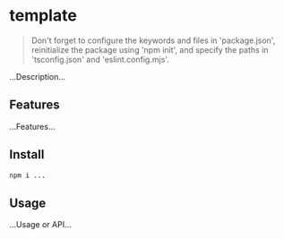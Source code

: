 # template

> Don't forget to configure the keywords and files in 'package.json', reinitialize the package using 'npm init', and specify the paths in 'tsconfig.json' and 'eslint.config.mjs'.

...Description...

## Features

...Features...

## Install

```bash
npm i ...
```

## Usage

...Usage or API...